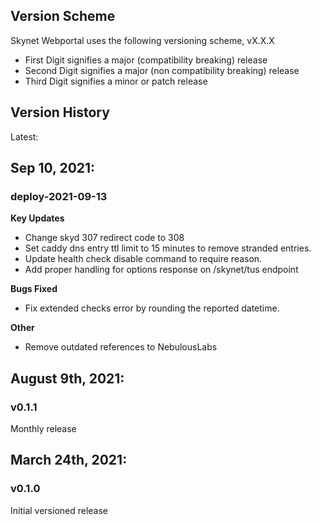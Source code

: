 Version Scheme
--------------
Skynet Webportal uses the following versioning scheme, vX.X.X
 - First Digit signifies a major (compatibility breaking) release
 - Second Digit signifies a major (non compatibility breaking) release
 - Third Digit signifies a minor or patch release

Version History
---------------

Latest:

## Sep 10, 2021:
### deploy-2021-09-13
**Key Updates**
- Change skyd 307 redirect code to 308
- Set caddy dns entry ttl limit to 15 minutes to remove stranded entries.
- Update health check disable command to require reason.
- Add proper handling for options response on /skynet/tus endpoint

**Bugs Fixed**
- Fix extended checks error by rounding the reported datetime.

**Other**
- Remove outdated references to NebulousLabs



## August 9th, 2021:
### v0.1.1 
Monthly release

## March 24th, 2021:
### v0.1.0 
Initial versioned release
